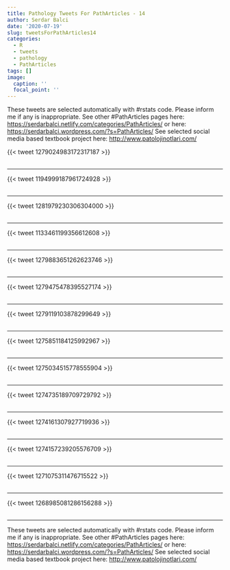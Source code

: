 ```yaml
---
title: Pathology Tweets For PathArticles - 14
author: Serdar Balci
date: '2020-07-19'
slug: tweetsForPathArticles14
categories:
  - R
  - tweets
  - pathology
  - PathArticles
tags: []
image:
  caption: ''
  focal_point: ''
---
```



These tweets are selected automatically with #rstats code. Please inform me if any is inappropriate.
See other #PathArticles pages here: https://serdarbalci.netlify.com/categories/PathArticles/  or here: https://serdarbalci.wordpress.com/?s=PathArticles/ 
See selected social media based textbook project here: http://www.patolojinotlari.com/

{{< tweet 1279024983172317187 >}}
<br>
<br>
<hr>
{{< tweet 1194999187961724928 >}}
<br>
<br>
<hr>
{{< tweet 1281979230306304000 >}}
<br>
<br>
<hr>
{{< tweet 1133461199356612608 >}}
<br>
<br>
<hr>
{{< tweet 1279883651262623746 >}}
<br>
<br>
<hr>
{{< tweet 1279475478395527174 >}}
<br>
<br>
<hr>
{{< tweet 1279119103878299649 >}}
<br>
<br>
<hr>
{{< tweet 1275851184125992967 >}}
<br>
<br>
<hr>
{{< tweet 1275034515778555904 >}}
<br>
<br>
<hr>
{{< tweet 1274735189709729792 >}}
<br>
<br>
<hr>
{{< tweet 1274161307927719936 >}}
<br>
<br>
<hr>
{{< tweet 1274157239205576709 >}}
<br>
<br>
<hr>
{{< tweet 1271075311476715522 >}}
<br>
<br>
<hr>
{{< tweet 1268985081286156288 >}}
<br>
<br>
<hr>


These tweets are selected automatically with #rstats code. Please inform me if any is inappropriate.
See other #PathArticles pages here: https://serdarbalci.netlify.com/categories/PathArticles/  or here: https://serdarbalci.wordpress.com/?s=PathArticles/ 
See selected social media based textbook project here: http://www.patolojinotlari.com/
